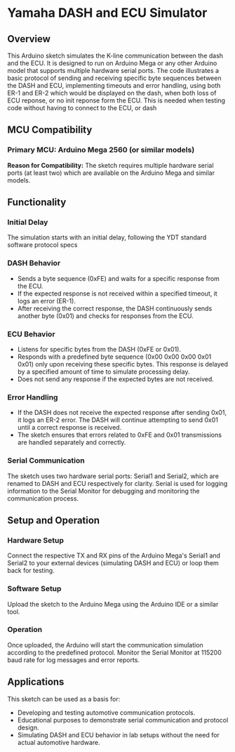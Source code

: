 # Yamaha DASH and ECU Simulator

## Overview

This Arduino sketch simulates the K-line communication between the dash and the ECU. It is designed to run on Arduino Mega or any other Arduino model that supports multiple hardware serial ports. The code illustrates a basic protocol of sending and receiving specific byte sequences between the DASH and ECU, implementing timeouts and error handling, using both ER-1 and ER-2 which would be displayed on the dash, when both loss of ECU reponse, or no init reponse form the ECU. This is needed when testing code without having to connect to the ECU, or dash

## MCU Compatibility

### Primary MCU: Arduino Mega 2560 (or similar models)

**Reason for Compatibility:** The sketch requires multiple hardware serial ports (at least two) which are available on the Arduino Mega and similar models.

## Functionality

### Initial Delay

The simulation starts with an initial delay, following the YDT standard software protocol specs

### DASH Behavior

- Sends a byte sequence (0xFE) and waits for a specific response from the ECU.
- If the expected response is not received within a specified timeout, it logs an error (ER-1).
- After receiving the correct response, the DASH continuously sends another byte (0x01) and checks for responses from the ECU.

### ECU Behavior

- Listens for specific bytes from the DASH (0xFE or 0x01).
- Responds with a predefined byte sequence (0x00 0x00 0x00 0x01 0x01) only upon receiving these specific bytes. This response is delayed by a specified amount of time to simulate processing delay.
- Does not send any response if the expected bytes are not received.

### Error Handling

- If the DASH does not receive the expected response after sending 0x01, it logs an ER-2 error. The DASH will continue attempting to send 0x01 until a correct response is received.
- The sketch ensures that errors related to 0xFE and 0x01 transmissions are handled separately and correctly.

### Serial Communication

The sketch uses two hardware serial ports: Serial1 and Serial2, which are renamed to DASH and ECU respectively for clarity.
Serial is used for logging information to the Serial Monitor for debugging and monitoring the communication process.

## Setup and Operation

### Hardware Setup

Connect the respective TX and RX pins of the Arduino Mega's Serial1 and Serial2 to your external devices (simulating DASH and ECU) or loop them back for testing.

### Software Setup

Upload the sketch to the Arduino Mega using the Arduino IDE or a similar tool.

### Operation

Once uploaded, the Arduino will start the communication simulation according to the predefined protocol. Monitor the Serial Monitor at 115200 baud rate for log messages and error reports.

## Applications

This sketch can be used as a basis for:

- Developing and testing automotive communication protocols.
- Educational purposes to demonstrate serial communication and protocol design.
- Simulating DASH and ECU behavior in lab setups without the need for actual automotive hardware.
